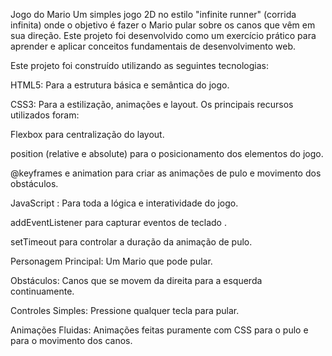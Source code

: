 Jogo do Mario 
Um simples jogo 2D no estilo "infinite runner" (corrida infinita) onde o objetivo é fazer o Mario pular sobre os canos que vêm em sua direção. Este projeto foi desenvolvido como um exercício prático para aprender e aplicar conceitos fundamentais de desenvolvimento web.

Este projeto foi construído utilizando as seguintes tecnologias:

HTML5: Para a estrutura básica e semântica do jogo.

CSS3: Para a estilização, animações e layout. Os principais recursos utilizados foram:

Flexbox para centralização do layout.

position (relative e absolute) para o posicionamento dos elementos do jogo.

@keyframes e animation para criar as animações de pulo e movimento dos obstáculos.

JavaScript : Para toda a lógica e interatividade do jogo.

addEventListener para capturar eventos de teclado .

setTimeout para controlar a duração da animação de pulo.

Personagem Principal: Um Mario que pode pular.

Obstáculos: Canos que se movem da direita para a esquerda continuamente.

Controles Simples: Pressione qualquer tecla para pular.

Animações Fluidas: Animações feitas puramente com CSS para o pulo e para o movimento dos canos.
